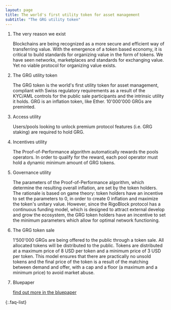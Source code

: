 ```yaml
---
layout: page
title: The world's first utility token for asset management
subtitle: "The GRG utility token"
---
```


01. <span>The very reason we exist</span>
    >
    Blockchains are being recognized as a more secure and efficient way of transferring value.
    With the emergence of a token based economy, it is critical to build standards for organizing value in the form of tokens.
    We have seen networks, marketplaces and standards for exchanging value. Yet no viable protocol for organizing value exists.

02. <span>The GRG utility token</span>
    >
    The GRG token is the world's first utility token for asset management, compliant with Swiss regulatory requirements as a result of the KYC/AML controls for the public sale participants and the intrinsic utility it holds. GRG is an inflation token, like Ether. 10'000'000 GRGs are preminted.

03. <span>Access utility</span>
    >
    Users/pools looking to unlock premium protocol features (i.e. GRG staking) are required to hold GRG.

04. <span>Incentives utility</span>
    >
    The Proof-of-Performance algorithm automatically rewards the pools operators.
    In order to qualify for the reward, each pool operator must hold a dynamic minimum amount of GRG tokens.

05. <span>Governance utility</span>
    >
    The parameters of the Proof-of-Performance algorithm, which determine the resulting overall inflation, are set by the token holders.
    The rationale is based on game theory: token holders have an incentive to set the parameters to 0, in order to create 0 inflation and maximize the token's unitary value.
    However, since the RigoBlock protocol has a continuous funding model, which is designed to attract external develop and grow the ecosystem, the GRG token holders have an incentive to set the minimum parameters which allow for optimal network functioning.

06. <span>The GRG token sale</span>
    >
    1'500'000 GRGs are being offered to the public through a token sale.
    All allocated tokens will be distributed to the public.
    Tokens are distributed at a maximum price of 8 USD per token and a minimum price of 3 USD per token.
    This model ensures that there are practically no unsold tokens and the final price of the token is a result of the matching between demand and offer, with a cap and a floor (a maximum and a minimum price) to avoid market abuse.

07. <span>Bluepaper</span>
    >
    <a href="/assets/downloads/BluePaper.pdf">
    find out more in the bluepaper
    </a>
{:.faq-list}

